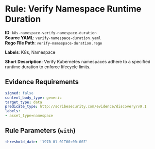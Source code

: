 # Rule: Verify Namespace Runtime Duration

**ID**: `k8s-namespace-verify-namespace-duration`  
**Source YAML**: `verify-namespace-duration.yaml`  
**Rego File Path**: `verify-namespace-duration.rego`  

**Labels**: K8s, Namespace

**Short Description**: Verify Kubernetes namespaces adhere to a specified runtime duration to enforce lifecycle limits.

## Evidence Requirements

```yaml
signed: false
content_body_type: generic
target_type: data
predicate_type: http://scribesecurity.com/evidence/discovery/v0.1
labels:
- asset_type=namespace
```
## Rule Parameters (`with`)

```yaml
threshold_date: '1970-01-01T00:00:00Z'
```
